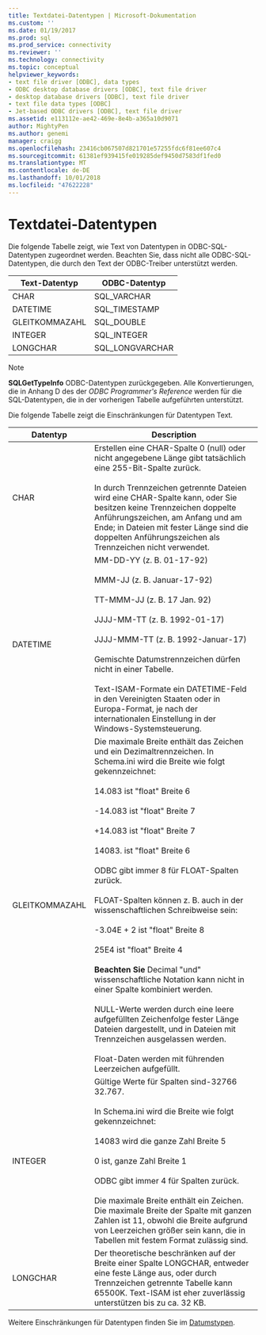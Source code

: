 ```yaml
---
title: Textdatei-Datentypen | Microsoft-Dokumentation
ms.custom: ''
ms.date: 01/19/2017
ms.prod: sql
ms.prod_service: connectivity
ms.reviewer: ''
ms.technology: connectivity
ms.topic: conceptual
helpviewer_keywords:
- text file driver [ODBC], data types
- ODBC desktop database drivers [ODBC], text file driver
- desktop database drivers [ODBC], text file driver
- text file data types [ODBC]
- Jet-based ODBC drivers [ODBC], text file driver
ms.assetid: e113112e-ae42-469e-8e4b-a365a10d9071
author: MightyPen
ms.author: genemi
manager: craigg
ms.openlocfilehash: 23416cb067507d821701e57255fdc6f81ee607c4
ms.sourcegitcommit: 61381ef939415fe019285def9450d7583df1fed0
ms.translationtype: MT
ms.contentlocale: de-DE
ms.lasthandoff: 10/01/2018
ms.locfileid: "47622228"
---
```

# <a name="text-file-data-types"></a>Textdatei-Datentypen
Die folgende Tabelle zeigt, wie Text von Datentypen in ODBC-SQL-Datentypen zugeordnet werden. Beachten Sie, dass nicht alle ODBC-SQL-Datentypen, die durch den Text der ODBC-Treiber unterstützt werden.  
  
|Text-Datentyp|ODBC-Datentyp|  
|--------------------|--------------------|  
|CHAR|SQL_VARCHAR|  
|DATETIME|SQL_TIMESTAMP|  
|GLEITKOMMAZAHL|SQL_DOUBLE|  
|INTEGER|SQL_INTEGER|  
|LONGCHAR|SQL_LONGVARCHAR|  
  
> [!NOTE]  
>  **SQLGetTypeInfo** ODBC-Datentypen zurückgegeben. Alle Konvertierungen, die in Anhang D des der *ODBC Programmer's Reference* werden für die SQL-Datentypen, die in der vorherigen Tabelle aufgeführten unterstützt.  
  
 Die folgende Tabelle zeigt die Einschränkungen für Datentypen Text.  
  
|Datentyp|Description|  
|---------------|-----------------|  
|CHAR|Erstellen eine CHAR-Spalte 0 (null) oder nicht angegebene Länge gibt tatsächlich eine 255-Bit-Spalte zurück.<br /><br /> In durch Trennzeichen getrennte Dateien wird eine CHAR-Spalte kann, oder Sie besitzen keine Trennzeichen doppelte Anführungszeichen, am Anfang und am Ende; in Dateien mit fester Länge sind die doppelten Anführungszeichen als Trennzeichen nicht verwendet.|  
|DATETIME|MM-DD-YY (z. B. 01-17-92)<br /><br /> MMM-JJ (z. B. Januar-17-92)<br /><br /> TT-MMM-JJ (z. B. 17 Jan. 92)<br /><br /> JJJJ-MM-TT (z. B. 1992-01-17)<br /><br /> JJJJ-MMM-TT (z. B. 1992-Januar-17)<br /><br /> Gemischte Datumstrennzeichen dürfen nicht in einer Tabelle.<br /><br /> Text-ISAM-Formate ein DATETIME-Feld in den Vereinigten Staaten oder in Europa-Format, je nach der internationalen Einstellung in der Windows-Systemsteuerung.|  
|GLEITKOMMAZAHL|Die maximale Breite enthält das Zeichen und ein Dezimaltrennzeichen. In Schema.ini wird die Breite wie folgt gekennzeichnet:<br /><br /> 14.083 ist "float" Breite 6<br /><br /> -14.083 ist "float" Breite 7<br /><br /> +14.083 ist "float" Breite 7<br /><br /> 14083. ist "float" Breite 6<br /><br /> ODBC gibt immer 8 für FLOAT-Spalten zurück.<br /><br /> FLOAT-Spalten können z. B. auch in der wissenschaftlichen Schreibweise sein:<br /><br /> -3.04E + 2 ist "float" Breite 8<br /><br /> 25E4 ist "float" Breite 4<br /><br /> **Beachten Sie** Decimal "und" wissenschaftliche Notation kann nicht in einer Spalte kombiniert werden.<br /><br /> NULL-Werte werden durch eine leere aufgefüllten Zeichenfolge fester Länge Dateien dargestellt, und in Dateien mit Trennzeichen ausgelassen werden.<br /><br /> Float-Daten werden mit führenden Leerzeichen aufgefüllt.|  
|INTEGER|Gültige Werte für Spalten sind-32766 32.767.<br /><br /> In Schema.ini wird die Breite wie folgt gekennzeichnet:<br /><br /> 14083 wird die ganze Zahl Breite 5<br /><br /> 0 ist, ganze Zahl Breite 1<br /><br /> ODBC gibt immer 4 für Spalten zurück.<br /><br /> Die maximale Breite enthält ein Zeichen. Die maximale Breite der Spalte mit ganzen Zahlen ist 11, obwohl die Breite aufgrund von Leerzeichen größer sein kann, die in Tabellen mit festem Format zulässig sind.|  
|LONGCHAR|Der theoretische beschränken auf der Breite einer Spalte LONGCHAR, entweder eine feste Länge aus, oder durch Trennzeichen getrennte Tabelle kann 65500K. Text-ISAM ist eher zuverlässig unterstützen bis zu ca. 32 KB.|  
  
 Weitere Einschränkungen für Datentypen finden Sie im [Datumstypen](../../odbc/microsoft/data-type-limitations.md).
